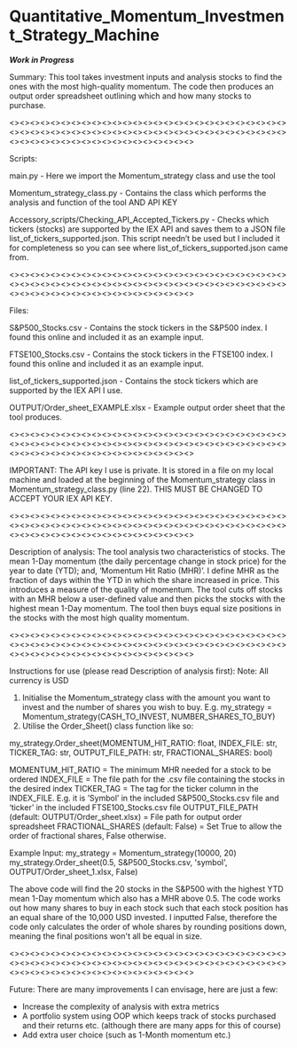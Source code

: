 # Quantitative_Momentum_Investment_Strategy_Machine
***Work in Progress***

Summary: This tool takes investment inputs and analysis stocks to find the ones with the most high-quality momentum. The code then produces an output order spreadsheet outlining which and how many stocks to purchase.

<><><><><><><><><><><><><><><><><><><><><><><><><><><><><><><><><><><><><><><><><><><><><><><><><><><><><><><><><><><><><><><><><><><><><><><><>

Scripts:

main.py - Here we import the Momentum_strategy class and use the tool

Momentum_strategy_class.py - Contains the class which performs the analysis and function of the tool AND API KEY

Accessory_scripts/Checking_API_Accepted_Tickers.py - Checks which tickers (stocks) are supported by the IEX API and saves them to a JSON file list_of_tickers_supported.json. This script needn’t be used but I included it for completeness so you can see where list_of_tickers_supported.json came from.

<><><><><><><><><><><><><><><><><><><><><><><><><><><><><><><><><><><><><><><><><><><><><><><><><><><><><><><><><><><><><><><><><><><><><><><><>

Files:

S&P500_Stocks.csv - Contains the stock tickers in the S&P500 index. I found this online and included it as an example input.

FTSE100_Stocks.csv - Contains the stock tickers in the FTSE100 index. I found this online and included it as an example input.

list_of_tickers_supported.json - Contains the stock tickers which are supported by the IEX API I use.

OUTPUT/Order_sheet_EXAMPLE.xlsx - Example output order sheet that the tool produces.

<><><><><><><><><><><><><><><><><><><><><><><><><><><><><><><><><><><><><><><><><><><><><><><><><><><><><><><><><><><><><><><><><><><><><><><><>

IMPORTANT:
The API key I use is private. It is stored in a file on my local machine and loaded at the beginning of the Momentum_strategy class in Momentum_strategy_class.py (line 22). THIS MUST BE CHANGED TO ACCEPT YOUR IEX API KEY.

<><><><><><><><><><><><><><><><><><><><><><><><><><><><><><><><><><><><><><><><><><><><><><><><><><><><><><><><><><><><><><><><><><><><><><><><>

Description of analysis:
The tool analysis two characteristics of stocks. The mean 1-Day momentum (the daily percentage change in stock price) for the year to date (YTD); and, ‘Momentum Hit Ratio (MHR)’. I define MHR as the fraction of days within the YTD in which the share increased in price. This introduces a measure of the quality of momentum. The tool cuts off stocks with an MHR below a user-defined value and then picks the stocks with the highest mean 1-Day momentum. The tool then buys equal size positions in the stocks with the most high quality momentum. 

<><><><><><><><><><><><><><><><><><><><><><><><><><><><><><><><><><><><><><><><><><><><><><><><><><><><><><><><><><><><><><><><><><><><><><><><>

Instructions for use (please read Description of analysis first):
Note: All currency is USD

1. Initialise the Momentum_strategy class with the amount you want to invest and the number of shares you wish to buy. E.g. my_strategy = Momentum_strategy(CASH_TO_INVEST, NUMBER_SHARES_TO_BUY)
2. Utilise the Order_Sheet() class function like so:

my_strategy.Order_sheet(MOMENTUM_HIT_RATIO: float, INDEX_FILE: str, TICKER_TAG: str, OUTPUT_FILE_PATH: str, FRACTIONAL_SHARES: bool)

MOMENTUM_HIT_RATIO = The minimum MHR needed for a stock to be ordered
INDEX_FILE = The file path for the .csv file containing the stocks in the desired index
TICKER_TAG = The tag for the ticker column in the INDEX_FILE. E.g. it is ’Symbol’ in the included S&P500_Stocks.csv file and ‘ticker’ in the included FTSE100_Stocks.csv file
OUTPUT_FILE_PATH (default: OUTPUT/Order_sheet.xlsx) = File path for output order spreadsheet
FRACTIONAL_SHARES (default: False) = Set True to allow the order of fractional shares, False otherwise. 


Example Input:
my_strategy = Momentum_strategy(10000, 20)
my_strategy.Order_sheet(0.5, S&P500_Stocks.csv, 'symbol', OUTPUT/Order_sheet_1.xlsx, False)

The above code will find the 20 stocks in the S&P500 with the highest YTD mean 1-Day momentum which also has a MHR above 0.5. The code works out how many shares to buy in each stock such that each stock position has an equal share of the 10,000 USD invested. I inputted False, therefore the code only calculates the order of whole shares by rounding positions down, meaning the final positions won't all be equal in size.

<><><><><><><><><><><><><><><><><><><><><><><><><><><><><><><><><><><><><><><><><><><><><><><><><><><><><><><><><><><><><><><><><><><><><><><><>

Future:
There are many improvements I can envisage, here are just a few:
- Increase the complexity of analysis with extra metrics
- A portfolio system using OOP which keeps track of stocks purchased and their returns etc. (although there are many apps for this of course)
- Add extra user choice (such as 1-Month momentum etc.)




